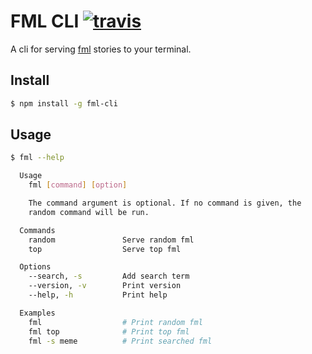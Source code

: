 # FML CLI [![travis][travis]][travis-url]

A cli for serving [fml](http://www.fmylife.com/) stories to your terminal.

## Install

```bash
$ npm install -g fml-cli
```

## Usage

```bash
$ fml --help

  Usage
    fml [command] [option]

    The command argument is optional. If no command is given, the
    random command will be run.

  Commands
    random               Serve random fml
    top                  Serve top fml

  Options
    --search, -s         Add search term
    --version, -v        Print version
    --help, -h           Print help

  Examples
    fml                  # Print random fml
    fml top              # Print top fml
    fml -s meme          # Print searched fml
```

[travis]: https://travis-ci.org/timdavish/fml-cli.svg
[travis-url]: https://travis-ci.org/timdavish/fml-cli

